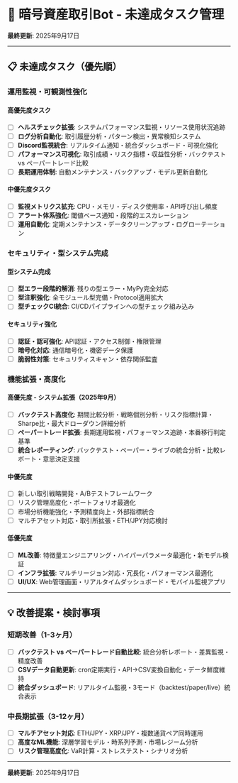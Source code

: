 # 🚀 暗号資産取引Bot - 未達成タスク管理

**最終更新**: 2025年9月17日

---

## 📋 未達成タスク（優先順）

### **運用監視・可観測性強化**

#### **高優先度タスク**
- [ ] **ヘルスチェック拡張**: システムパフォーマンス監視・リソース使用状況追跡
- [ ] **ログ分析自動化**: 取引履歴分析・パターン検出・異常検知システム
- [ ] **Discord監視統合**: リアルタイム通知・統合ダッシュボード・可視化強化
- [ ] **パフォーマンス可視化**: 取引成績・リスク指標・収益性分析・バックテスト vs ペーパートレード比較
- [ ] **長期運用体制**: 自動メンテナンス・バックアップ・モデル更新自動化

#### **中優先度タスク**
- [ ] **監視メトリクス拡充**: CPU・メモリ・ディスク使用率・API呼び出し頻度
- [ ] **アラート体系強化**: 閾値ベース通知・段階的エスカレーション
- [ ] **運用自動化**: 定期メンテナンス・データクリーンアップ・ログローテーション

### **セキュリティ・型システム完成**

#### **型システム完成**
- [ ] **型エラー段階的解消**: 残りの型エラー・MyPy完全対応
- [ ] **型注釈強化**: 全モジュール型完備・Protocol適用拡大
- [ ] **型チェックCI統合**: CI/CDパイプラインへの型チェック組み込み

#### **セキュリティ強化**
- [ ] **認証・認可強化**: API認証・アクセス制御・権限管理
- [ ] **暗号化対応**: 通信暗号化・機密データ保護
- [ ] **脆弱性対策**: セキュリティスキャン・依存関係監査

### **機能拡張・高度化**

#### **高優先度 - システム拡張（2025年9月）**
- [ ] **バックテスト高度化**: 期間比較分析・戦略個別分析・リスク指標計算・Sharpe比・最大ドローダウン詳細分析
- [ ] **ペーパートレード拡張**: 長期運用監視・パフォーマンス追跡・本番移行判定基準
- [ ] **統合レポーティング**: バックテスト・ペーパー・ライブの統合分析・比較レポート・意思決定支援

#### **中優先度**
- [ ] 新しい取引戦略開発・A/Bテストフレームワーク
- [ ] リスク管理高度化・ポートフォリオ最適化
- [ ] 市場分析機能強化・予測精度向上・外部指標統合
- [ ] マルチアセット対応・取引所拡張・ETH/JPY対応検討

#### **低優先度**
- [ ] **ML改善**: 特徴量エンジニアリング・ハイパーパラメータ最適化・新モデル検証
- [ ] **インフラ拡張**: マルチリージョン対応・冗長化・パフォーマンス最適化
- [ ] **UI/UX**: Web管理画面・リアルタイムダッシュボード・モバイル監視アプリ

---

## 💡 改善提案・検討事項

### **短期改善（1-3ヶ月）**
- [ ] **バックテスト vs ペーパートレード自動比較**: 統合分析レポート・差異監視・精度改善
- [ ] **CSVデータ自動更新**: cron定期実行・API→CSV変換自動化・データ鮮度維持
- [ ] **統合ダッシュボード**: リアルタイム監視・3モード（backtest/paper/live）統合表示

### **中長期拡張（3-12ヶ月）**
- [ ] **マルチアセット対応**: ETH/JPY・XRP/JPY・複数通貨ペア同時運用
- [ ] **高度なML機能**: 深層学習モデル・時系列予測・市場レジーム分析
- [ ] **リスク管理高度化**: VaR計算・ストレステスト・シナリオ分析

---

**最終更新**: 2025年9月17日